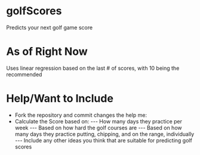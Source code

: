 # golfScores
Predicts your next golf game score
# As of Right Now
Uses linear regression based on the last # of scores, with 10 being the recommended
# Help/Want to Include
- Fork the repository and commit changes the help me:
- Calculate the Score based on:
--- How many days they practice per week
--- Based on how hard the golf courses are
--- Based on how many days they practice putting, chipping, and on the range, individually
--- Include any other ideas you think that are suitable for predicting golf scores

 
